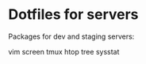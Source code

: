 Dotfiles for servers
====================

Packages for dev and staging servers:

vim screen tmux htop tree sysstat
